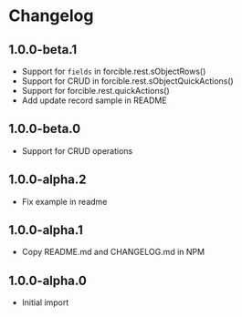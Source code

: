 # Changelog

## 1.0.0-beta.1

- Support for `fields` in forcible.rest.sObjectRows()
- Support for CRUD in forcible.rest.sObjectQuickActions()
- Support for forcible.rest.quickActions()
- Add update record sample in README

## 1.0.0-beta.0

- Support for CRUD operations

## 1.0.0-alpha.2

- Fix example in readme

## 1.0.0-alpha.1

- Copy README.md and CHANGELOG.md in NPM

## 1.0.0-alpha.0

- Initial import
